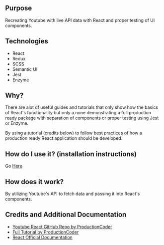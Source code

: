 ## Purpose
Recreating Youtube with live API data with React and proper testing of UI components.

## Technologies
* React
* Redux
* SCSS
* Semantic UI
* Jest
* Enzyme

## Why?
There are alot of useful guides and tutorials that only show how the basics of React's functionality but only a none demonstrating a full production ready package with separation of components or proper testing using Jest or Enzyme.

By using a tutorial (credits below) to follow best practices of how a production ready React application should be developed.

## How do I use it? (installation instructions)
Go [Here](https://github.com/productioncoder/youtube-react)

## How does it work?
By utilizing Youtube's API to fetch data and passing it into React's components.

## Credits and Additional Documentation
* [Youtube React GitHub Repo by ProductionCoder](https://github.com/productioncoder/youtube-react)
* [Full Tutorial by ProductionCoder](https://productioncoder.com/build-youtube-in-react-part-1/)
* [React Official Documentation](https://reactjs.org/)